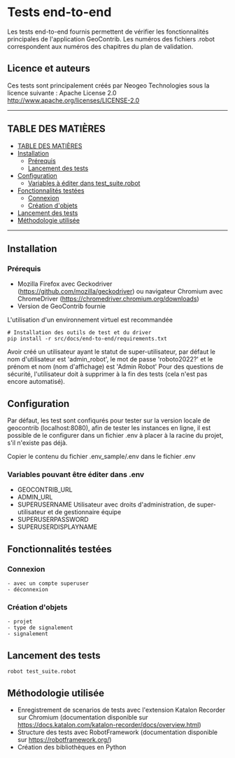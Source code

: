 # Tests end-to-end

Les tests end-to-end fournis permettent de vérifier les fonctionnalités principales de l'application GeoContrib. Les numéros des fichiers .robot correspondent aux numéros des chapitres du plan de validation.


## Licence et auteurs

Ces tests sont principalement créés par Neogeo Technologies sous la licence suivante :
Apache License 2.0
http://www.apache.org/licenses/LICENSE-2.0


---


## TABLE DES MATIÈRES
 - [TABLE DES MATIÈRES](#TABLE-DES-MATIÈRES)
 - [Installation](#Installation)
   - [Prérequis](#Prérequis)
   - [Lancement des tests](#Lancement-des-tests)
 - [Configuration](#Configuration)
   - [Variables à éditer dans test_suite.robot](#Variables-à-éditer-dans-test_suite.robot)
- [Fonctionnalités testées](#Fonctionnalités-testées)
    - [Connexion](#Connexion)
    - [Création d'objets](#Création-d'objets)
- [Lancement des tests](#Lancement-des-tests)
- [Méthodologie utilisée](#Méthodologie-utilisée)


---


## Installation

### Prérequis

- Mozilla Firefox avec Geckodriver (https://github.com/mozilla/geckodriver) ou navigateur Chromium avec ChromeDriver (https://chromedriver.chromium.org/downloads)
- Version de GeoContrib fournie

L'utilisation d'un environnement virtuel est recommandée

```shell
# Installation des outils de test et du driver
pip install -r src/docs/end-to-end/requirements.txt
```

Avoir créé un utilisateur ayant le statut de super-utilisateur, par défaut le nom d'utilisateur est 'admin_robot', le mot de passe 'roboto2022?' et le prénom et nom (nom d'affichage) est 'Admin Robot'
Pour des questions de sécurité, l'utilisateur doit à supprimer à la fin des tests (cela n'est pas encore automatisé).

## Configuration

Par défaut, les test sont confiqurés pour tester sur la version locale de geocontrib (localhost:8080), afin de tester les instances en ligne, il est possible de le configurer dans un fichier .env à placer à la racine du projet, s'il n'existe pas déjà.

Copier le contenu du fichier .env_sample/.env dans le fichier .env

### Variables pouvant être éditer dans .env

- GEOCONTRIB_URL
- ADMIN_URL
- SUPERUSERNAME  Utilisateur avec droits d'administration, de super-utilisateur et de gestionnaire équipe
- SUPERUSERPASSWORD
- SUPERUSERDISPLAYNAME


## Fonctionnalités testées

### Connexion

    - avec un compte superuser
    - déconnexion

### Création d'objets

    - projet
    - type de signalement
    - signalement


## Lancement des tests

```shell
robot test_suite.robot
```


## Méthodologie utilisée

- Enregistrement de scenarios de tests avec l'extension Katalon Recorder sur Chromium (documentation disponible sur https://docs.katalon.com/katalon-recorder/docs/overview.html)
- Structure des tests avec RobotFramework (documentation disponible sur https://robotframework.org/)
- Création des bibliothèques en Python
